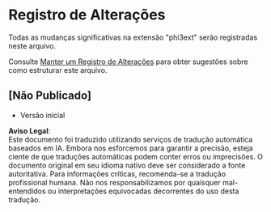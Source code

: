 # Registro de Alterações

Todas as mudanças significativas na extensão "phi3ext" serão registradas neste arquivo.

Consulte [Manter um Registro de Alterações](http://keepachangelog.com/) para obter sugestões sobre como estruturar este arquivo.

## [Não Publicado]

- Versão inicial

**Aviso Legal**:  
Este documento foi traduzido utilizando serviços de tradução automática baseados em IA. Embora nos esforcemos para garantir a precisão, esteja ciente de que traduções automáticas podem conter erros ou imprecisões. O documento original em seu idioma nativo deve ser considerado a fonte autoritativa. Para informações críticas, recomenda-se a tradução profissional humana. Não nos responsabilizamos por quaisquer mal-entendidos ou interpretações equivocadas decorrentes do uso desta tradução.